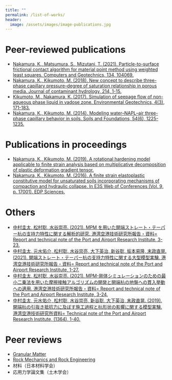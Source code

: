 ```yaml
---
title: ""
permalink: /list-of-works/
header:
  image: /assets/images/image-publications.jpg
---
```


# Peer-reviewed publications

* [Nakamura, K., Matsumura, S., Mizutani, T. (2021). Particle-to-surface frictional contact algorithm for material point method using weighted least squares. Computers and Geotechnics, 134, 104069.](https://www.sciencedirect.com/science/article/pii/S0266352X21000732)
* [Nakamura, K., Kikumoto, M. (2018). New concept to describe three-phase capillary pressure–degree of saturation relationship in porous media. Journal of contaminant hydrology, 214, 1-15.](https://www.sciencedirect.com/science/article/pii/S0169772217302681)
* [Kikumoto, M., Nakamura, K. (2017). Simulation of seepage flow of non-aqueous phase liquid in vadose zone. Environmental Geotechnics, 4(3), 171-183.](https://www.icevirtuallibrary.com/doi/10.1680/jenge.15.00011)
* [Nakamura, K., Kikumoto, M. (2014). Modeling water–NAPL–air three-phase capillary behavior in soils. Soils and Foundations, 54(6), 1225-1235.](https://www.sciencedirect.com/science/article/pii/S0038080614001334)

# Publications in proceedings

* [Nakamura, K., Kikumoto, M. (2019). A rotational hardening model applicable to finite strain analysis based on multiplicative decomposition of plastic deformation gradient tensor.](https://yo-1.ct.ntust.edu.tw:8887/tgssp/file/16ARC/file/TC103-009_JGS-077.pdf)
* [Nakamura, K., Kikumoto, M. (2016). A finite strain elastoplastic constitutive model for unsaturated soils incorporating mechanisms of compaction and hydraulic collapse. In E3S Web of Conferences (Vol. 9, p. 17001). EDP Sciences.](https://www.e3s-conferences.org/articles/e3sconf/abs/2016/04/e3sconf_eunsat2016_17001/e3sconf_eunsat2016_17001.html)

# Others

* [中村圭太, 松村聡, 水谷崇亮. (2021). MPM を用いた開端ストレート・テーパー杭の支持力特性に関する解析的研究. 港湾空港技術研究所報告・資料= Report and technical note of the Port and Airport Research Institute, 3-23.](https://www.pari.go.jp/report_search/detail.php?id=20211223173407)
* [中村圭太, 元水佑介, 松村聡, 水谷崇亮, 大下英治, 新谷聡, 坂本易隆, 末政直晃. (2021). 開端ストレート・テーパー杭の支持力特性に関する大型模型実験. 港湾空港技術研究所報告・資料= Report and technical note of the Port and Airport Research Institute, 1-27.](https://www.pari.go.jp/report_search/detail.php?id=20211228100114)
* [中村圭太, 松村聡, 水谷崇亮. (2021). MPM-剛体シミュレーションのための最小二乗法を用いた摩擦接触アルゴリズムの開発と開端杭の地盤への貫入挙動への適用. 港湾空港技術研究所報告・資料= Report and technical note of the Port and Airport Research Institute, 3-24.](https://www.pari.go.jp/report_search/detail.php?id=20210714165703)
* [中村圭太, 元水佑介, 松村聡, 水谷崇亮, 新谷聡, 大下英治, 末政直晃. (2019). 開端杭の引抜き抵抗力に及ぼす施工過程と杭形状の影響に関する模型実験. 港湾空港技術研究所資料= Technical note of the Port and Airport Research Institute, (1364), 1-40.](https://www.pari.go.jp/report_search/detail.php?id=20191205145235)

# Peer reviews

* [Granular Matter](https://www.springer.com/journal/10035)
* [Rock Mechanics and Rock Engineering](https://www.springer.com/journal/603)
* 材料（日本材料学会）
* 応用力学論文集（土木学会）
